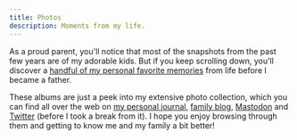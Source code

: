 ```yaml
---
title: Photos
description: Moments from my life.
---
```


As a proud parent, you'll notice that most of the snapshots from the
past few years are of my adorable kids. But if you keep
scrolling down, you'll discover a [handful of my personal favorite
memories](/photos/#pre-children) from life before I became a father.

These albums are just a peek into my extensive photo collection, which
you can find all over the web on [my personal
journal](https://emphaticallystatic.org/photos/), [family
blog](https://narayanan.co),
[Mastodon](https://hachyderm.io/@harish/media) and
[Twitter](https://twitter.com/copingbear/media) (before I took a break
from it). I hope you enjoy browsing through them and getting to know
me and my family a bit better!
